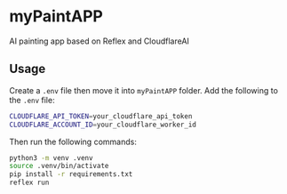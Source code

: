 # myPaintAPP
 AI painting app based on Reflex and CloudflareAI

## Usage

Create a `.env` file then move it into `myPaintAPP` folder. Add the following to the `.env` file:

```bash
CLOUDFLARE_API_TOKEN=your_cloudflare_api_token
CLOUDFLARE_ACCOUNT_ID=your_cloudflare_worker_id
```

Then run the following commands:

```bash
python3 -m venv .venv
source .venv/bin/activate
pip install -r requirements.txt
reflex run
```

